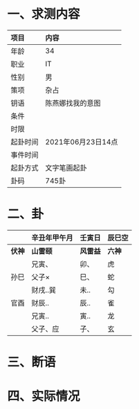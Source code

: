 # 一、求测内容
|项目|内容|
|:-|:-|
|年龄|34|
|职业|IT|
|性别|男|
|策项|杂占|
|钥语|陈燕娜找我的意图|
|条件||
|时限||
|起卦时间|2021年06月23日14点|
|事件时间||
|起卦方式|文字笔画起卦|
|卦码|745卦|

# 二、卦
||辛丑年甲午月|壬寅日|辰巳空|
|:-|:-|:-|:-|
|**伏神**|**山雷颐**|**风雷益**|**六神**|
||兄寅、|卯、|虎|
|孙巳|父子×|巳、|蛇|
||财戌..巽|未..|勾|
|官酉|财辰..|辰..|雀|
||兄寅..|寅..|龙|
||父子、应|子、|玄|


# 三、断语

# 四、实际情况
